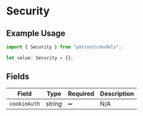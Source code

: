 # Security

## Example Usage

```typescript
import { Security } from "patronts/models";

let value: Security = {};
```

## Fields

| Field              | Type               | Required           | Description        |
| ------------------ | ------------------ | ------------------ | ------------------ |
| `cookieAuth`       | *string*           | :heavy_minus_sign: | N/A                |
